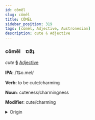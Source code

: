 ```yaml
---
id: cômêl
slug: cômêl
title: CÔMÊL
sidebar_position: 319
tags: [cômêl, Adjective, Austronesian]
description: cute § Adjective
---
```


### cômêl&emsp;<span kind="abugida">ꞇıƶ͊ʇ</span>

*cute* **§** [Adjective](../../tags/Adjective)

**IPA**: /ˈt͡ɕo.mel/

**Verb**: to be cute/charming

**Noun**: cuteness/charmingness

**Modifier**: cute/charming

<details>
    <summary>Origin</summary>
    Malay comel [ˈt͡ʃo.mel]<br/>
    <em>Austronesian Language Family</em>
</details>